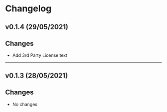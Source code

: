 # Changelog

## v0.1.4 (29/05/2021)
## Changes
* Add 3rd Party License text
---

## v0.1.3 (28/05/2021)
## Changes
* No changes

